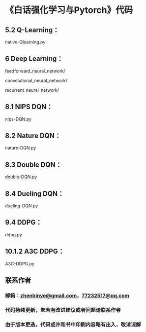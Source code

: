# 《白话强化学习与Pytorch》代码

## 5.2 Q-Learning：

native-Qlearning.py

## 6 Deep Learning：

feedforward_neural_network/

convolutional_neural_network/

recurrent_neural_network/

## 8.1 NIPS DQN：

nips-DQN.py

## 8.2 Nature DQN：

nature-DQN.py

## 8.3 Double DQN：

double-DQN.py

## 8.4 Dueling DQN：

dueling-DQN.py

## 9.4 DDPG：

ddpg.py

## 10.1.2 A3C DDPG：

A3C-DDPG.py

## 联系作者

### 邮箱：zhenbinye@gmail.com，77232517@qq.com

### 代码持续更新，您若有改进建议或者问题请联系作者

### 由于版本更迭，代码或许和书中印刷内容略有出入，敬请谅解
